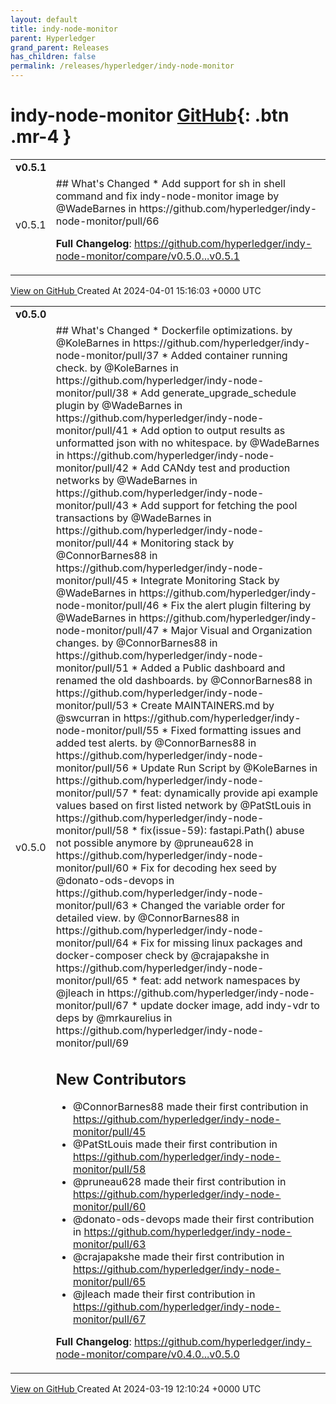 ```yaml
---
layout: default
title: indy-node-monitor
parent: Hyperledger
grand_parent: Releases
has_children: false
permalink: /releases/hyperledger/indy-node-monitor
---
```


# indy-node-monitor <span class="fs-3 right-align">[GitHub](https://github.com/hyperledger/indy-node-monitor){: .btn .mr-4 }</span>


<div>
    <table>
        <tr>
            <td colspan="2">
                <b>
                    v0.5.1
                </b>
            </td>
        </tr>
        <tr>
            <td>
                <span class="chip">
                    v0.5.1
                </span>
            </td>
            <td>
                ## What's Changed
* Add support for sh in shell command and fix indy-node-monitor image by @WadeBarnes in https://github.com/hyperledger/indy-node-monitor/pull/66


**Full Changelog**: https://github.com/hyperledger/indy-node-monitor/compare/v0.5.0...v0.5.1
            </td>
        </tr>
    </table>
    <a href="https://github.com/hyperledger/indy-node-monitor/releases/tag/v0.5.1" class=".btn">
        View on GitHub
    </a>
    <span class="right-align">
        Created At 2024-04-01 15:16:03 +0000 UTC
    </span>
</div>

<div>
    <table>
        <tr>
            <td colspan="2">
                <b>
                    v0.5.0
                </b>
            </td>
        </tr>
        <tr>
            <td>
                <span class="chip">
                    v0.5.0
                </span>
            </td>
            <td>
                ## What's Changed
* Dockerfile optimizations. by @KoleBarnes in https://github.com/hyperledger/indy-node-monitor/pull/37
* Added container running check. by @KoleBarnes in https://github.com/hyperledger/indy-node-monitor/pull/38
* Add generate_upgrade_schedule plugin by @WadeBarnes in https://github.com/hyperledger/indy-node-monitor/pull/41
* Add option to output results as unformatted json with no whitespace. by @WadeBarnes in https://github.com/hyperledger/indy-node-monitor/pull/42
* Add CANdy test and production networks by @WadeBarnes in https://github.com/hyperledger/indy-node-monitor/pull/43
* Add support for fetching the pool transactions by @WadeBarnes in https://github.com/hyperledger/indy-node-monitor/pull/44
* Monitoring stack by @ConnorBarnes88 in https://github.com/hyperledger/indy-node-monitor/pull/45
* Integrate Monitoring Stack by @WadeBarnes in https://github.com/hyperledger/indy-node-monitor/pull/46
* Fix the alert plugin filtering by @WadeBarnes in https://github.com/hyperledger/indy-node-monitor/pull/47
* Major Visual and Organization changes. by @ConnorBarnes88 in https://github.com/hyperledger/indy-node-monitor/pull/51
* Added a Public dashboard and renamed the old dashboards. by @ConnorBarnes88 in https://github.com/hyperledger/indy-node-monitor/pull/53
* Create MAINTAINERS.md by @swcurran in https://github.com/hyperledger/indy-node-monitor/pull/55
* Fixed formatting issues and added test alerts. by @ConnorBarnes88 in https://github.com/hyperledger/indy-node-monitor/pull/56
* Update Run Script by @KoleBarnes in https://github.com/hyperledger/indy-node-monitor/pull/57
* feat: dynamically provide api example values based on first listed network by @PatStLouis in https://github.com/hyperledger/indy-node-monitor/pull/58
* fix(issue-59): fastapi.Path() abuse not possible anymore by @pruneau628 in https://github.com/hyperledger/indy-node-monitor/pull/60
* Fix for decoding hex seed by @donato-ods-devops in https://github.com/hyperledger/indy-node-monitor/pull/63
* Changed the variable order for detailed view. by @ConnorBarnes88 in https://github.com/hyperledger/indy-node-monitor/pull/64
* Fix for missing linux packages and docker-composer check by @crajapakshe in https://github.com/hyperledger/indy-node-monitor/pull/65
* feat: add network namespaces by @jleach in https://github.com/hyperledger/indy-node-monitor/pull/67
* update docker image, add indy-vdr to deps by @mrkaurelius in https://github.com/hyperledger/indy-node-monitor/pull/69

## New Contributors
* @ConnorBarnes88 made their first contribution in https://github.com/hyperledger/indy-node-monitor/pull/45
* @PatStLouis made their first contribution in https://github.com/hyperledger/indy-node-monitor/pull/58
* @pruneau628 made their first contribution in https://github.com/hyperledger/indy-node-monitor/pull/60
* @donato-ods-devops made their first contribution in https://github.com/hyperledger/indy-node-monitor/pull/63
* @crajapakshe made their first contribution in https://github.com/hyperledger/indy-node-monitor/pull/65
* @jleach made their first contribution in https://github.com/hyperledger/indy-node-monitor/pull/67

**Full Changelog**: https://github.com/hyperledger/indy-node-monitor/compare/v0.4.0...v0.5.0
            </td>
        </tr>
    </table>
    <a href="https://github.com/hyperledger/indy-node-monitor/releases/tag/v0.5.0" class=".btn">
        View on GitHub
    </a>
    <span class="right-align">
        Created At 2024-03-19 12:10:24 +0000 UTC
    </span>
</div>

